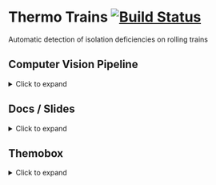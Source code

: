 # Thermo Trains [![Build Status](https://travis-ci.com/sebastianhaeni/thermotrains.svg?token=qgj44e18REfhtFnW25Z2&branch=master)](https://travis-ci.com/sebastianhaeni/thermotrains)

Automatic detection of isolation deficiencies on rolling trains

## Computer Vision Pipeline
<details>
  <summary>Click to expand</summary>
  
  ### Getting started
  
  * Install OpenCV on your machine and add the `bin` directory to your `PATH` variable.
  * To run the Java program, add `-Djava.library.path=lib` as VM option.
  
</details>

## Docs / Slides
<details>
  <summary>Click to expand</summary>
    
  ### Prerequisites

  * [PrinceXML](https://www.princexml.com)
  * [Node.js](https://nodejs.org/en)
    
  ### Getting started

  Execute the following command to install all the dependencies:
   
  `npm install`
  
  **Useful commands:**
  
  * serve docs: `npm run docs`
  * serve slides: `npm run slides`
  * create PDF file: `npm run build`

</details>

## Themobox
<details>
  <summary>Click to expand</summary>
    
  ### Prerequisites
  
  * Visual Studio
  * [FLIR Atlas 5 SDK](http://flir.custhelp.com/app/devResources/fl_devResources) (needs registration)
  * Docker (to easily create a redis instance)
  
  ### Redis
  
  To create a local redis instance, use the following command:
  
  `docker run -p 6379:6379 --name thermobox-redis -d redis`
  
  To connect to it and execute commands, use the following command:
  
  `docker run -it --link thermobox-redis:redis --rm redis redis-cli -h redis -p 6379`
  
  #### Pub commands
  
  * `publish cmd:capture:start <timestamp>` Start capturing
  * `publish cmd:capture:stop <timestamp>` Stop capturing and send the gathered artifacts `upload`
  * `publish cmd:delivery:upload <file>` Uploads the file to a remote server

</details>
